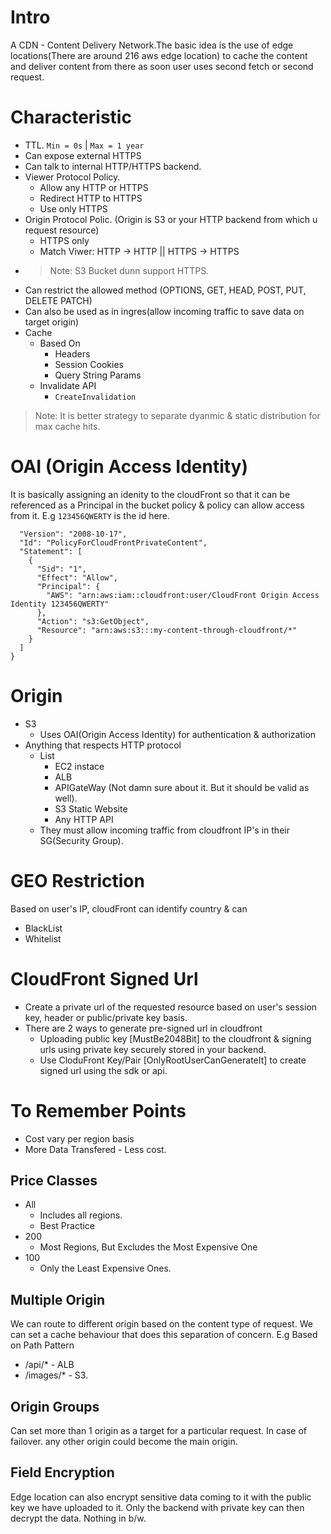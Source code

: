 # Intro
A CDN - Content Delivery Network.The basic idea is the use of edge locations(There are around 216 aws edge location) to cache the content and deliver content from there as soon user uses second fetch or second request.

# Characteristic
- TTL. `Min = 0s` | `Max = 1 year`
- Can expose external HTTPS
- Can talk to internal HTTP/HTTPS backend.
- Viewer Protocol Policy.
  - Allow any HTTP or HTTPS
  - Redirect HTTP to HTTPS
  - Use only HTTPS
- Origin Protocol Polic. (Origin is S3 or your HTTP backend from which u request resource)
  - HTTPS only
  - Match Viwer: HTTP -> HTTP || HTTPS -> HTTPS
- > Note: S3 Bucket dunn support HTTPS.
- Can restrict the allowed method (OPTIONS, GET, HEAD, POST, PUT, DELETE PATCH)
- Can also be used as in ingres(allow incoming traffic to save data on target origin)
- Cache
  - Based On
    - Headers
    - Session Cookies
    - Query String Params
  - Invalidate API
    - `CreateInvalidation`

> Note: It is better strategy to separate dyanmic & static distribution for max cache hits.
  
# OAI (Origin Access Identity)
It is basically assigning an idenity to the cloudFront so that it can be referenced as a Principal in the bucket policy & policy can allow access from it.
E.g `123456QWERTY` is the id here.
```{
  "Version": "2008-10-17",
  "Id": "PolicyForCloudFrontPrivateContent",
  "Statement": [
    {
      "Sid": "1",
      "Effect": "Allow",
      "Principal": {
        "AWS": "arn:aws:iam::cloudfront:user/CloudFront Origin Access Identity 123456QWERTY"
      },
      "Action": "s3:GetObject",
      "Resource": "arn:aws:s3:::my-content-through-cloudfront/*"
    }
  ]
}
```

# Origin
- S3
  - Uses OAI(Origin Access Identity) for authentication & authorization
- Anything that respects HTTP protocol
  - List
    - EC2 instace
    - ALB
    - APIGateWay (Not damn sure about it. But it should be valid as well).
    - S3 Static Website
    - Any HTTP API
  - They must allow incoming traffic from cloudfront IP's in their SG(Security Group).

# GEO Restriction
Based on user's IP, cloudFront can identify country & can 
- BlackList
- Whitelist

# CloudFront Signed Url
- Create a private url of the requested resource based on user's session key, header or public/private key basis.
- There are  2 ways to generate pre-signed url in cloudfront
  - Uploading public key [MustBe2048Bit] to the cloudfront & signing urls using private key securely stored in your backend.
  - Use CloduFront Key/Pair [OnlyRootUserCanGenerateIt] to create signed url using the sdk or api.

# To Remember Points
- Cost vary per region basis
- More Data Transfered - Less cost.
## Price Classes
- All
    - Includes all regions.
    - Best Practice
- 200
    - Most Regions, But Excludes the Most Expensive One
- 100
    - Only the Least Expensive Ones.
## Multiple Origin
We can route to different origin based on the content type of request. We can set a cache behaviour that does this separation of concern.
E.g Based on Path Pattern
- /api/* - ALB
- /images/* - S3.
## Origin Groups
Can set more than 1 origin as a target for a particular request.
In case of failover. any other origin could become the main origin.
## Field Encryption
Edge location can also encrypt sensitive data coming to it with the public key we have uploaded to it.
Only the backend with private key can then decrypt the data. Nothing in b/w. 